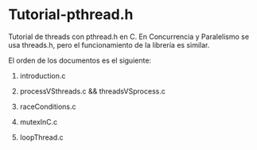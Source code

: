 # Tutorial-pthread.h
Tutorial de threads con pthread.h en C.
En Concurrencia y Paralelismo se usa threads.h, pero el funcionamiento de la librería es similar.

El orden de los documentos es el siguiente:

1. introduction.c

2. processVSthreads.c && threadsVSprocess.c

3. raceConditions.c

4. mutexInC.c

5. loopThread.c

